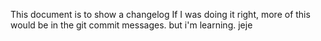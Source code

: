 This document is to show a changelog
If I was doing it right, more of this
would be in the git commit messages.
but i'm learning.  jeje
